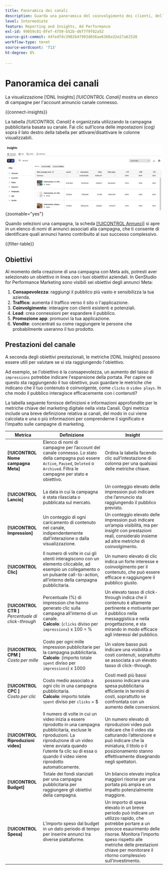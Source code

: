 ```yaml
---
title: Panoramica dei canali
description: Guarda una panoramica del coinvolgimento dei clienti, delle prestazioni, del budget e delle spese per le campagne di marketing in Adobe GenStudio for Performance Marketing.
level: Intermediate
feature: Reporting and Insights, Ad Performance
exl-id: 99059c81-0fef-4759-b52b-d6f7f9f82a52
source-git-commit: 44fedfdc3902b4f993d656ae6360a32e27a62520
workflow-type: tm+mt
source-wordcount: '713'
ht-degree: 0%

---
```


# Panoramica dei canali

La visualizzazione [!DNL Insights] _[!UICONTROL Canali]_ mostra un elenco di campagne per l&#39;account annuncio canale connesso.

{{connect-insights}}

La tabella _[!UICONTROL Canali]_ è organizzata utilizzando la campagna pubblicitaria basata su canale. Fai clic sull’icona delle impostazioni (cog) sopra il lato destro della tabella per attivare/disattivare le colonne visualizzabili.

![Filtro canali e tabella](/help/assets/insights-channels-filter.png){zoomable="yes"}

Quando selezioni una campagna, la scheda [[!UICONTROL Annunci]](ads.md) si apre in un elenco di nomi di annunci associati alla campagna, che ti consente di identificare quali annunci hanno contribuito al suo successo complessivo.

{{filter-table}}

## Obiettivi

Al momento della creazione di una campagna con Meta ads, potresti aver selezionato un obiettivo in linea con i tuoi obiettivi aziendali. In GenStudio for Performance Marketing sono visibili sei obiettivi degli annunci Meta:

1. **Consapevolezza**: raggiungi il pubblico più vasto e sensibilizza la tua azienda.
1. **Traffico**: aumenta il traffico verso il sito o l&#39;applicazione.
1. **Coinvolgimento**: interagire con clienti esistenti e potenziali.
1. **Lead**: crea connessioni per espandere il pubblico.
1. **Promozione app**: promuovi la tua applicazione.
1. **Vendite**: concentrati su come raggiungere le persone che probabilmente useranno il tuo prodotto.

## Prestazioni del canale

A seconda degli obiettivi prestazionali, le metriche [!DNL Insights] possono essere utili per valutare se si sta raggiungendo l&#39;obiettivo.

Ad esempio, se l&#39;obiettivo è la consapevolezza, un aumento del tasso di `impressions` potrebbe indicare l&#39;espansione della portata. Per capire se questo sta raggiungendo il tuo obiettivo, puoi guardare le metriche che indicano che il tuo contenuto è coinvolgente, come `clicks` o `video plays`. In che modo il pubblico interagisce efficacemente con i contenuti?

La tabella seguente fornisce definizioni e informazioni approfondite per le metriche chiave del marketing digitale nella vista Canali. Ogni metrica include una breve definizione relativa ai canali, del modo in cui viene calcolata e una o più informazioni per comprenderne il significato e l’impatto sulle campagne di marketing.

| Metrica | Definizione | Insight |
| ----------- | ----------------------------- | -------------------------------- |
| **[!UICONTROL Nome campagna Meta]** | Elenco di nomi di campagne per l’account del canale connesso. Lo stato della campagna può essere `Active`, `Paused`, `Deleted` o `Archived`. Filtra le campagne per stato e obiettivo. | Ordina la tabella facendo clic sull’intestazione di colonna per una qualsiasi delle metriche chiave. |
| **[!UICONTROL Lancio]** | La data in cui la campagna è stata rilasciata o pubblicata sul mercato. | Un conteggio elevato delle impression può indicare che l’annuncio sta raggiungendo il pubblico previsto. |
| **[!UICONTROL Impression]** | Un conteggio di ogni caricamento di contenuto nel canale, indipendentemente dall’interazione o dalla visualizzazione. | Un conteggio elevato delle impression può indicare un’ampia visibilità, ma per insight con prestazioni reali, consideralo insieme ad altre metriche di coinvolgimento. |
| **[!UICONTROL Clic]** | Il numero di volte in cui gli utenti interagiscono con un elemento cliccabile, ad esempio un collegamento o un pulsante call-to-action, all’interno della campagna pubblicitaria. | Un numero elevato di clic indica un forte interesse e coinvolgimento per il contenuto, che può essere efficace e raggiungere il pubblico giusto. |
| **[!UICONTROL CTR ]**<br>_Percentuale di click-through_ | Percentuale (%) di impression che hanno generato clic sulla campagna all’interno di un canale.<br>**Calcolo**: (`clicks` diviso per `impressions`) x 100 = % | Un elevato tasso di click-through indica che il contenuto è altamente pertinente e motivante per il pubblico nella messaggistica e nella progettazione, e sta mirando in modo efficace agli interessi del pubblico. |
| **[!UICONTROL CPM ]**<br>_Costo per mille_ | Costo per ogni mille impression pubblicitarie per la campagna pubblicitaria. <br>**Calcolo**: (importo totale `spent` diviso per `impressions`) x 1000 | Un valore basso può indicare una visibilità a costi contenuti, soprattutto se associata a un elevato tasso di click-through. |
| **[!UICONTROL CPC ]**<br>_Costo per clic_ | Costo medio associato a ogni clic in una campagna pubblicitaria.<br>**Calcolo**: importo totale `spent` diviso per `clicks` = $ | Costi medi più bassi possono indicare una spesa pubblicitaria efficiente in termini di costi, soprattutto se confrontata con un aumento delle conversioni. |
| **[!UICONTROL Riproduzioni video]** | Il numero di volte in cui un video inizia a essere riprodotto in una campagna pubblicitaria, escluse le riproduzioni. La riproduzione di un video viene avviata quando l’utente fa clic su di essa o quando il video viene riprodotto automaticamente. | Un numero elevato di riproduzioni video può indicare che il video sta catturando l’attenzione e può indicare che la miniatura, il titolo o il posizionamento stanno effettivamente disegnando negli spettatori. |
| **[!UICONTROL Budget]** | Totale dei fondi stanziati per una campagna pubblicitaria per raggiungere gli obiettivi della campagna. | Un bilancio elevato implica maggiori risorse per una portata più ampia e un impatto potenzialmente maggiore. |
| **[!UICONTROL Spesa]** | L’importo speso dal budget in un dato periodo di tempo per inserire annunci tra diverse piattaforme. | Un importo di spesa elevato in un breve periodo può indicare un utilizzo rapido, che potrebbe portare a un precoce esaurimento delle risorse. Monitora l’importo speso rispetto alle metriche delle prestazioni chiave per monitorare il ritorno complessivo sull’investimento. |
